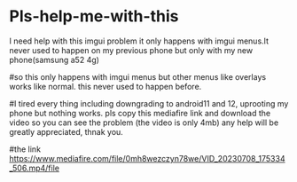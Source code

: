 # Pls-help-me-with-this
I need help with this imgui problem it only happens with imgui menus.It never used to happen on my previous phone but only with my new phone(samsung a52 4g)

#so this only happens with imgui menus but other menus like overlays works like normal. this never used to happen before.

#I tired every thing including downgrading to android11 and 12, uprooting my phone but nothing works. pls copy this mediafire link and download the video so you can see the problem (the video is only 4mb) any help will be greatly appreciated, thnak you.

#the link
 https://www.mediafire.com/file/0mh8wezczyn78we/VID_20230708_175334_506.mp4/file
